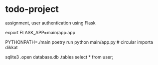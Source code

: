 # todo-project
assignment, user authentication using Flask 


export FLASK_APP=main/app:app    

PYTHONPATH=./main poetry run python main/app.py # circular importa dikkat


sqlite3
.open database.db
.tables
select * from user;
